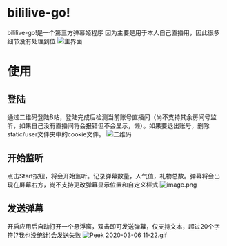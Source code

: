 # bililive-go!
bililive-go!是一个第三方弹幕姬程序
因为主要是用于本人自己直播用，因此很多细节没有处理到位
![主界面](https://i.loli.net/2020/02/18/XLFlU4TH76Bhz8g.png)

# 使用

## 登陆
通过二维码登陆B站，登陆完成后检测当前账号直播间（尚不支持其余房间号监听，如果自己没有直播间将会报错但不会显示，懒）。如果要退出账号，删除static/user文件夹中的cookie文件。
![二维码](https://i.loli.net/2020/03/06/Ldsa9tVJybYOmof.png)

## 开始监听
点击Start按钮，将会开始监听。记录弹幕数量，人气值，礼物总数。弹幕将会出现在屏幕右方，尚不支持更改弹幕显示位置和自定义样式
![image.png](https://i.loli.net/2020/03/06/f8g4rPwelxL7kyB.png)

## 发送弹幕
开启应用后自动打开一个悬浮窗，双击即可发送弹幕，仅支持文本，超过20个字符(?我也没统计)会发送失败
![Peek 2020-03-06 11-22.gif](https://i.loli.net/2020/03/06/9UBV8j7G1LrnR5N.gif)